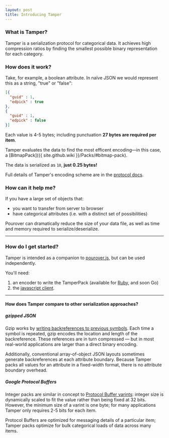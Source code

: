 ```yaml
---
layout: post
title: Introducing Tamper
---
```


### What is Tamper?

Tamper is a serialization protocol for categorical data.  It achieves high compression ratios by finding the smallest possible binary representation for each category.

### How does it work?

Take, for example, a boolean attribute.  In naïve JSON we would represent this as a string, "true" or "false":

```json
[{
  "guid" : 1,
  "edpick" : true
},
{
  "guid" : 1,
  "edpick" : false
}]
```

Each value is 4-5 bytes; including punctuation **27 bytes are required per item**.

Tamper evaluates the data to find the most efficent encoding&mdash;in this case, a [BitmapPack]({{ site.github.wiki }}/Packs/#bitmap-pack).

The data is serialized as `10`, **just 0.25 bytes!**

Full details of Tamper's encoding scheme are in the [protocol docs](Packs).


### How can it help me?

If you have a large set of objects that:

  * you want to transfer from server to browser
  * have categorical attributes (i.e. with a distinct set of possibilities)

Pourover can dramatically reduce the size of your data file, as well as time and memory required to serialize/deserialize.

----

### How do I get started?

Tamper is intended as a companion to [pourover.js](http://newsdev.github.io/pourover/), but can be used independently.

You'll need:

  1. an encoder to write the TamperPack (available for [Ruby](RubyEncoder), and soon Go)
  2. the [javascript client](JavascriptClient).


---

#### How does Tamper compare to other serialization approaches?

##### gzipped JSON

Gzip works by [writing backreferences to previous symbols](http://en.wikipedia.org/wiki/DEFLATE).  Each time a symbol is repeated, gzip encodes the location and length of the backreference.  These references are in turn compressed &mdash; but in most real-world applications are larger than a direct binary encoding.

Additionally, conventional array-of-object JSON layouts sometimes generate backreferences at each attribute boundary.  Because Tamper packs all values for an attribute in a fixed-width format, there is no attribute boundary overhead.

##### Google Protocol Buffers

Integer packs are similar in concept to [Protocol Buffer varints](https://developers.google.com/protocol-buffers/docs/encoding#varints): integer size is dynamically scaled to fit the value rather than being fixed at 32 bits.  However, the minimum size of a varint is one byte; for many applications Tamper only requires 2-5 bits for each item.

Protocol Buffers are optimized for messaging details of a particular item; Tamper packs optimize for bulk categorical loads of data across many items.

